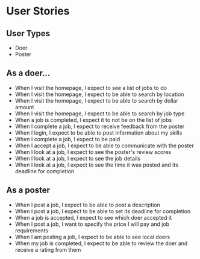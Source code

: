 # User Stories

## User Types
- Doer
- Poster

## As a doer...
- When I visit the homepage, I expect to see a list of jobs to do
- When I visit the homepage, I expect to be able to search by location
- When I visit the homepage, I expect to be able to search by dollar amount
- When I visit the homepage, I expect to be able to search by job type
- When a job is completed, I expect it to not be on the list of jobs
- When I complete a job, I expect to receive feedback from the poster
- When I login, I expect to be able to post information about my skills
- When I complete a job, I expect to be paid
- When I accept a job, I expect to be able to communicate with the poster
- When I look at a job, I expect to see the poster's review scores
- When I look at a job, I expect to see the job details
- When I look at a job, I expect to see the time it was posted and its deadline for completion


## As a poster
- When I post a job, I expect to be able to post a description
- When I post a job, I expect to be able to set its deadline for completion
- When a job is accepted, I expect to see which doer accepted it
- When I post a job, I want to specify the price I will pay and job requirements
- When I am posting a job, I expect to be able to see local doers 
- When my job is completed, I expect to be able to review the doer and receive a rating from them


